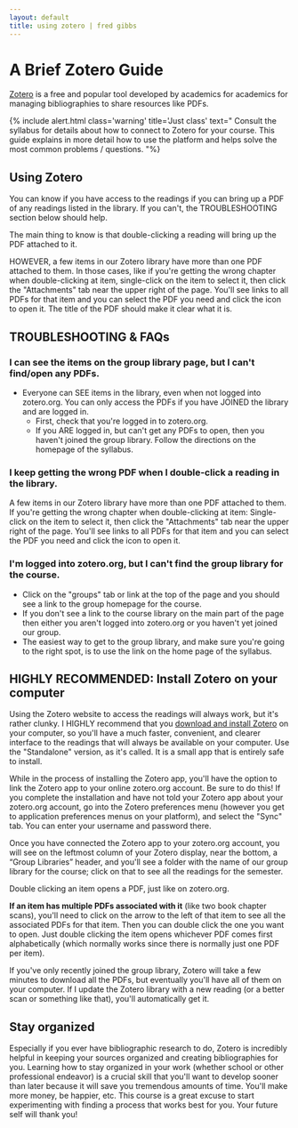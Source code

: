 ```yaml
---
layout: default
title: using zotero | fred gibbs  
---
```


# A Brief Zotero Guide

[Zotero](http://zotero.org) is a free and popular tool developed by academics for academics for managing bibliographies to share resources like PDFs.

{% include alert.html class='warning' title='Just class' text="
Consult the syllabus for details about how to connect to Zotero for your course. This guide explains in more detail how to use the platform and helps solve the most common problems / questions.
"%}


## Using Zotero
You can know if you have access to the readings if you can bring up a PDF of any readings listed in the library. If you can't, the TROUBLESHOOTING section below should help.

The main thing to know is that double-clicking a reading will bring up the PDF attached to it.

HOWEVER, a few items in our Zotero library have more than one PDF attached to them. In those cases, like if you're getting the wrong chapter when double-clicking at item, single-click on the item to select it, then click the "Attachments" tab near the upper right of the page. You'll see links to all PDFs for that item and you can select the PDF you need and click the icon to open it. The title of the PDF should make it clear what it is.



## TROUBLESHOOTING & FAQs

### I can see the items on the group library page, but I can't find/open any PDFs.
- Everyone can SEE items in the library, even when not logged into zotero.org. You can only access the PDFs if you have JOINED the library and are logged in.
  - First, check that you're logged in to zotero.org.
  - If you ARE logged in, but can't get any PDFs to open, then you haven't joined the group library. Follow the directions on the homepage of the syllabus.

### I keep getting the wrong PDF when I double-click a reading in the library.
A few items in our Zotero library have more than one PDF attached to them. If you're getting the wrong chapter when double-clicking at item: Single-click on the item to select it, then click the "Attachments" tab near the upper right of the page. You'll see links to all PDFs for that item and you can select the PDF you need and click the icon to open it.

### I'm logged into zotero.org, but I can't find the group library for the course.
- Click on the "groups" tab or link at the top of the page and you should see a link to the group homepage for the course.
- If you don't see a link to the course library on the main part of the page then either you aren't logged into zotero.org or you haven't yet joined our group.
- The easiest way to get to the group library, and make sure you're going to the right spot, is to use the link on the home page of the syllabus.


## HIGHLY RECOMMENDED: Install Zotero on your computer
Using the Zotero website to access the readings will always work, but it's rather clunky. I HIGHLY recommend that you [download and install Zotero](https://www.zotero.org/download/) on your computer, so you'll have a much faster, convenient, and clearer interface to the readings that will always be available on your computer. Use the "Standalone" version, as it's called. It is a small app that is entirely safe to install.

While in the process of installing the Zotero app, you'll have the option to link the Zotero app to your online zotero.org account. Be sure to do this! If you complete the installation and have not told your Zotero app about your zotero.org account, go into the Zotero preferences menu (however you get to application preferences menus on your platform), and select the "Sync" tab. You can enter your username and password there.

Once you have connected the Zotero app to your zotero.org account, you will see on the leftmost column of your Zotero display, near the bottom, a “Group Libraries” header, and you'll see a  folder with the name of our group library for the course; click on that to see all the readings for the semester.

Double clicking an item opens a PDF, just like on zotero.org.

**If an item has multiple PDFs associated with it** (like two book chapter scans), you'll need to click on the arrow to the left of that item to see all the associated PDFs for that item. Then you can double click the one you want to open. Just double clicking the item opens whichever PDF comes first alphabetically (which normally works since there is normally just one PDF per item).

If you've only recently joined the group library, Zotero will take a few minutes to download all the PDFs, but eventually you'll have all of them on your computer. If I update the Zotero library with a new reading (or a better scan or something like that), you'll automatically get it.


## Stay organized
Especially if you ever have bibliographic research to do, Zotero is incredibly helpful in keeping your sources organized and creating bibliographies for you. Learning how to stay organized in your work (whether school or other professional endeavor) is a crucial skill that you'll want to develop sooner than later because it will save you tremendous amounts of time. You'll make more money, be happier, etc. This course is a great excuse to start experimenting with finding a process that works best for you. Your future self will thank you!
